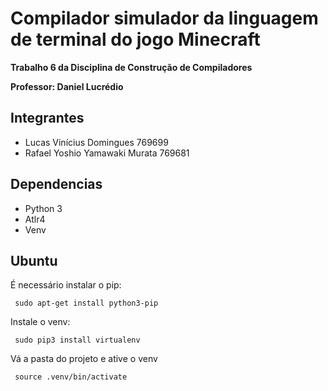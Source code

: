# Compilador simulador da linguagem de terminal do jogo Minecraft

**Trabalho 6 da Disciplina de Construção de Compiladores**

**Professor: Daniel Lucrédio**

## Integrantes ##

- Lucas Vinícius Domingues 769699
- Rafael Yoshio Yamawaki Murata 769681

## Dependencias

- Python 3
- Atlr4
- Venv


## Ubuntu

É necessário instalar o pip:

```
 sudo apt-get install python3-pip
```
Instale o venv:

```
 sudo pip3 install virtualenv
```

Vá a pasta do projeto e ative o venv

```
 source .venv/bin/activate
```
